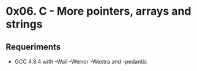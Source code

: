 # 0x06. C - More pointers, arrays and strings

## Requeriments
* GCC 4.8.4 with -Wall -Werror -Wextra and -pedantic